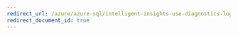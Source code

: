 ```yaml
---
redirect_url: /azure/azure-sql/intelligent-insights-use-diagnostics-log
redirect_document_id: true
---
```

